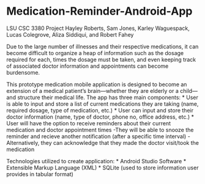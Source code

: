 # Medication-Reminder-Android-App
LSU CSC 3380 Project
Hayley Roberts, Sam Jones, Karley Waguespack, Lucas Colegrove, Aliza Siddiqui, and Robert Fahey

Due to the large number of illnesses and their respective medications, it can become difficult to organize 
a heap of information such as the dosage required for each, times the dosage must be taken, and even 
keeping track of associated doctor information and appointments can become burdensome.

This prototype medication mobile application is designed to become an extension of a medical patient’s brain—whether 
they are elderly or a child—and structure their medical life. 
The app has three main components:
      * User is able to input and store a list of current medications they are taking (name, required dosage, type of medication, etc.)
      * User can input and store their doctor information (name, type of doctor, phone no, office address, etc.)
      * User will have the option to receive reminders about their current medication and doctor appointment times
          -They will be able to snooze the reminder and recieve another notification (after a specific time interval) 
          -Alternatively, they can acknowledge that they made the doctor visit/took the medication

Technologies utilized to create application:
      * Android Studio Software
      * Extensible Markup Language (XML)
      * SQLite (used to store information user provides in tabular format)
      

      

